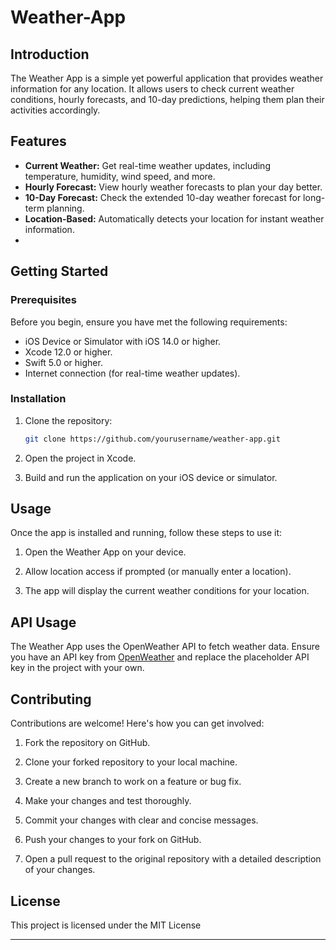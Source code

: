# Weather-App

## Introduction

The Weather App is a simple yet powerful application that provides weather information for any location. It allows users to check current weather conditions, hourly forecasts, and 10-day predictions, helping them plan their activities accordingly.

## Features

- **Current Weather:** Get real-time weather updates, including temperature, humidity, wind speed, and more.
- **Hourly Forecast:** View hourly weather forecasts to plan your day better.
- **10-Day Forecast:** Check the extended 10-day weather forecast for long-term planning.
- **Location-Based:** Automatically detects your location for instant weather information.
- 
## Getting Started

### Prerequisites

Before you begin, ensure you have met the following requirements:

- iOS Device or Simulator with iOS 14.0 or higher.
- Xcode 12.0 or higher.
- Swift 5.0 or higher.
- Internet connection (for real-time weather updates).

### Installation

1. Clone the repository:

   ```bash
   git clone https://github.com/yourusername/weather-app.git
   ```

2. Open the project in Xcode.

3. Build and run the application on your iOS device or simulator.

## Usage

Once the app is installed and running, follow these steps to use it:

1. Open the Weather App on your device.

2. Allow location access if prompted (or manually enter a location).

3. The app will display the current weather conditions for your location.


## API Usage

The Weather App uses the OpenWeather API to fetch weather data. Ensure you have an API key from [OpenWeather](https://openweathermap.org/api) and replace the placeholder API key in the project with your own.

## Contributing

Contributions are welcome! Here's how you can get involved:

1. Fork the repository on GitHub.

2. Clone your forked repository to your local machine.

3. Create a new branch to work on a feature or bug fix.

4. Make your changes and test thoroughly.

5. Commit your changes with clear and concise messages.

6. Push your changes to your fork on GitHub.

7. Open a pull request to the original repository with a detailed description of your changes.

## License

This project is licensed under the MIT License 

---
